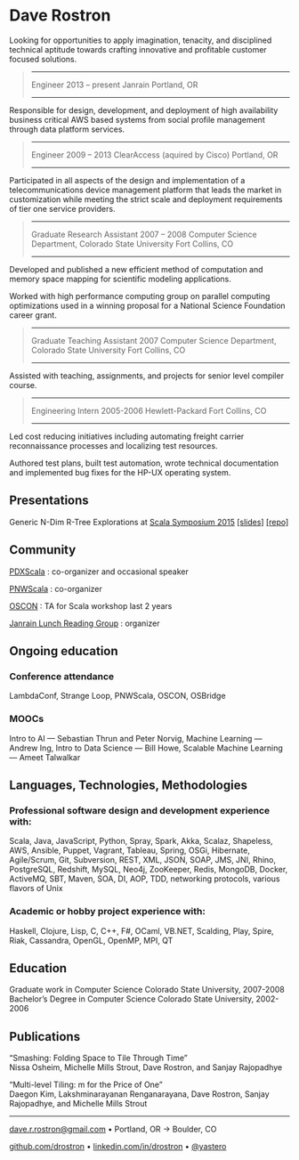 # Dave Rostron

Looking for opportunities to apply imagination, tenacity, and disciplined technical aptitude  towards crafting innovative and profitable customer focused solutions.

> ---        ---
> Engineer   2013 – present
> Janrain    Portland, OR
> ---        ---

Responsible for design, development, and deployment of high availability business critical AWS based systems from social profile management through data platform services.

> ---                              ---
> Engineer                         2009 – 2013
> ClearAccess (aquired by Cisco)   Portland, OR
> ---                              ---

Participated in all aspects of the design and implementation of a telecommunications device management platform that leads the market in customization while meeting the strict scale and deployment requirements of tier one service providers.

> ---                                                      ---
> Graduate Research Assistant                              2007 – 2008
> Computer Science Department, Colorado State University   Fort Collins, CO
> ---                                                      ---

Developed and published a new efficient method of computation and memory space mapping for scientific modeling applications.

Worked with high performance computing group on parallel computing optimizations used in a winning proposal for a National Science Foundation career grant.

> ---                                                      ---
> Graduate Teaching Assistant                              2007
> Computer Science Department, Colorado State University   Fort Collins, CO
> ---                                                      ---

Assisted with teaching, assignments, and projects for senior level compiler course.

> ---                ---
> Engineering Intern 2005-2006
> Hewlett-Packard    Fort Collins, CO
> ---                ---

Led cost reducing initiatives including automating freight carrier reconnaissance processes and localizing test resources.

Authored test plans, built test automation, wrote technical documentation and implemented bug fixes for the HP-UX operating system.

## Presentations

Generic N-Dim R-Tree Explorations at [Scala Symposium 2015](http://lampwww.epfl.ch/~hmiller/scala2015/) [[slides]](http://drostron.github.io/slides/scala-symposium/2015-06-13/#/generic-n-dim-r-tree-explorations/index.html) [[repo]](https://github.com/drostron/ndim-rtree)

## Community

[PDXScala](http://www.meetup.com/PDXScala) : co-organizer and occasional speaker

[PNWScala](http://pnwscala.org) : co-organizer

[OSCON](http://www.oscon.com) : TA for Scala workshop last 2 years

[Janrain Lunch Reading Group](https://github.com/drostron/janrain-lunch-reading-group) : organizer

## Ongoing education

### Conference attendance
LambdaConf, Strange Loop, PNWScala, OSCON, OSBridge

### MOOCs
Intro to AI — Sebastian Thrun and Peter Norvig, Machine Learning —  Andrew Ing, Intro to Data Science — Bill Howe, Scalable Machine Learning — Ameet Talwalkar

## Languages, Technologies, Methodologies
### Professional software design and development experience with:
Scala, Java, JavaScript, Python, Spray, Spark, Akka, Scalaz, Shapeless, AWS, Ansible, Puppet, Vagrant, Tableau, Spring, OSGi, Hibernate, Agile/Scrum, Git, Subversion, REST, XML, JSON, SOAP, JMS, JNI, Rhino, PostgreSQL, Redshift, MySQL, Neo4j, ZooKeeper, Redis, MongoDB, Docker, ActiveMQ, SBT, Maven, SOA, DI, AOP, TDD, networking protocols, various flavors of Unix

### Academic or hobby project experience with:
Haskell, Clojure, Lisp, C, C++, F#, OCaml, VB.NET, Scalding, Play, Spire, Riak, Cassandra, OpenGL, OpenMP, MPI, QT

## Education
Graduate work in Computer Science	Colorado State University, 2007-2008 \
Bachelor’s Degree in Computer Science	Colorado State University, 2002-2006

## Publications

“Smashing: Folding Space to Tile Through Time”  
Nissa Osheim, Michelle Mills Strout, Dave Rostron, and Sanjay Rajopadhye

“Multi-level Tiling: m for the Price of One”  
Daegon Kim, Lakshminarayanan Renganarayana, Dave Rostron, Sanjay Rajopadhye, and Michelle Mills Strout

---

dave.r.rostron@gmail.com • Portland, OR → Boulder, CO

[github.com/drostron](https://github.com/drostron) • [linkedin.com/in/drostron](https://www.linkedin.com/in/drostron) • [\@yastero](https://twitter.com/yastero)
